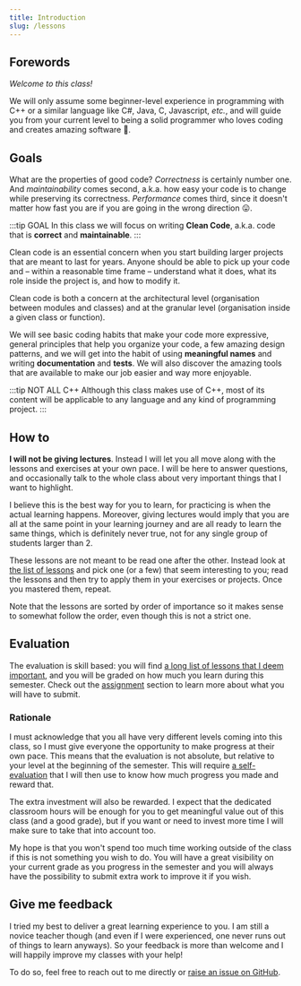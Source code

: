 ```yaml
---
title: Introduction
slug: /lessons
---
```


## Forewords

*Welcome to this class!*

We will only assume some beginner-level experience in programming with C++ or a similar language like C#, Java, C, Javascript, *etc.*, and will guide you from your current level to being a solid programmer who loves coding and creates amazing software 🥳.

## Goals

What are the properties of good code? *Correctness* is certainly number one. And *maintainability* comes second, a.k.a. how easy your code is to change while preserving its correctness. *Performance* comes third, since it doesn't matter how fast you are if you are going in the wrong direction 😛.

:::tip GOAL
In this class we will focus on writing **Clean Code**, a.k.a. code that is **correct** and **maintainable**.
:::

Clean code is an essential concern when you start building larger projects that are meant to last for years. Anyone should be able to pick up your code and – within a reasonable time frame – understand what it does, what its role inside the project is, and how to modify it.

Clean code is both a concern at the architectural level (organisation between modules and classes) and at the granular level (organisation inside a given class or function).

We will see basic coding habits that make your code more expressive, general principles that help you organize your code, a few amazing design patterns, and we will get into the habit of using **meaningful names** and writing **documentation** and **tests**. We will also discover the amazing tools that are available to make our job easier and way more enjoyable.


:::tip NOT ALL C++
Although this class makes use of C++, most of its content will be applicable to any language and any kind of programming project.
:::

## How to

 **I will not be giving lectures**. Instead I will let you all move along with the lessons and exercises at your own pace. I will be here to answer questions, and occasionally talk to the whole class about very important things that I want to highlight.
 
 I believe this is the best way for you to learn, for practicing is when the actual learning happens. Moreover, giving lectures would imply that you are all at the same point in your learning journey and are all ready to learn the same things, which is definitely never true, not for any single group of students larger than 2.

These lessons are not meant to be read one after the other. Instead look at [the list of lessons](./progress) and pick one (or a few) that seem interesting to you; read the lessons and then try to apply them in your exercises or projects. Once you mastered them, repeat.

 Note that the lessons are sorted by order of importance so it makes sense to somewhat follow the order, even though this is not a strict one.

## Evaluation

The evaluation is skill based: you will find [a long list of lessons that I deem important](./progress), and you will be graded on how much you learn during this semester. Check out the [assignment](./assignment) section to learn more about what you will have to submit.

### Rationale

I must acknowledge that you all have very different levels coming into this class, so I must give everyone the opportunity to make progress at their own pace. This means that the evaluation is not absolute, but relative to your level at the beginning of the semester. This will require [a self-evaluation](./progress#self-evaluation) that I will then use to know how much progress you made and reward that.

The extra investment will also be rewarded. I expect that the dedicated classroom hours will be enough for you to get meaningful value out of this class (and a good grade), but if you want or need to invest more time I will make sure to take that into account too.

My hope is that you won't spend too much time working outside of the class if this is not something you wish to do. You will have a great visibility on your current grade as you progress in the semester and you will always have the possibility to submit extra work to improve it if you wish.

## Give me feedback

I tried my best to deliver a great learning experience to you. I am still a novice teacher though (and even if I were experienced, one never runs out of things to learn anyways). So your feedback is more than welcome and I will happily improve my classes with your help!

To do so, feel free to reach out to me directly or [raise an issue on GitHub](https://github.com/JulesFouchy/Learn--Clean-Code-With-Cpp/issues).